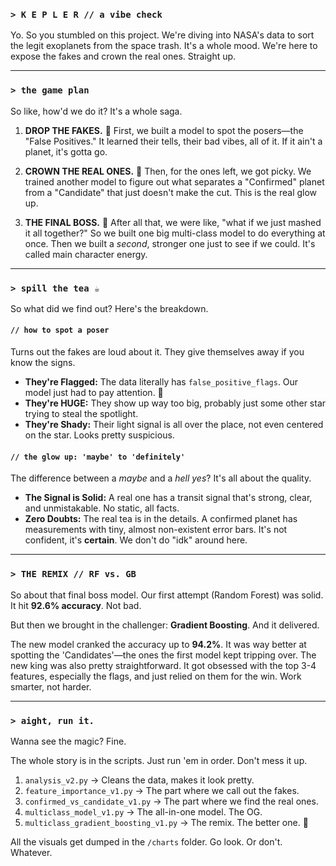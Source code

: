 ### `> K E P L E R // a vibe check`

Yo. So you stumbled on this project. We're diving into NASA's data to sort the legit exoplanets from the space trash. It's a whole mood. We're here to expose the fakes and crown the real ones. Straight up.

---

### `> the game plan`

So like, how'd we do it? It's a whole saga.

1. **DROP THE FAKES.** 🚮
    First, we built a model to spot the posers—the "False Positives." It learned their tells, their bad vibes, all of it. If it ain't a planet, it's gotta go.

2. **CROWN THE REAL ONES.** 👑
    Then, for the ones left, we got picky. We trained another model to figure out what separates a "Confirmed" planet from a "Candidate" that just doesn't make the cut. This is the real glow up.

3. **THE FINAL BOSS.** 👾
    After all that, we were like, "what if we just mashed it all together?" So we built one big multi-class model to do everything at once. Then we built a _second_, stronger one just to see if we could. It's called main character energy.

---

### `> spill the tea ☕`

So what did we find out? Here's the breakdown.

#### `// how to spot a poser`

Turns out the fakes are loud about it. They give themselves away if you know the signs.

- **They're Flagged:** The data literally has `false_positive_flags`. Our model just had to pay attention. 💅
- **They're HUGE:** They show up way too big, probably just some other star trying to steal the spotlight.
- **They're Shady:** Their light signal is all over the place, not even centered on the star. Looks pretty suspicious.

#### `// the glow up: 'maybe' to 'definitely'`

The difference between a _maybe_ and a _hell yes_? It's all about the quality.

- **The Signal is Solid:** A real one has a transit signal that's strong, clear, and unmistakable. No static, all facts.
- **Zero Doubts:** The real tea is in the details. A confirmed planet has measurements with tiny, almost non-existent error bars. It's not confident, it's **certain**. We don't do "idk" around here.

---

### `> THE REMIX // RF vs. GB`

So about that final boss model. Our first attempt (Random Forest) was solid. It hit **92.6% accuracy**. Not bad.

But then we brought in the challenger: **Gradient Boosting**. And it delivered.

The new model cranked the accuracy up to **94.2%**. It was way better at spotting the 'Candidates'—the ones the first model kept tripping over. The new king was also pretty straightforward. It got obsessed with the top 3-4 features, especially the flags, and just relied on them for the win. Work smarter, not harder.

---

### `> aight, run it.`

Wanna see the magic? Fine.

The whole story is in the scripts. Just run 'em in order. Don't mess it up.

1. `analysis_v2.py` -> Cleans the data, makes it look pretty.
2. `feature_importance_v1.py` -> The part where we call out the fakes.
3. `confirmed_vs_candidate_v1.py` -> The part where we find the real ones.
4. `multiclass_model_v1.py` -> The all-in-one model. The OG.
5. `multiclass_gradient_boosting_v1.py` -> The remix. The better one. 👑

All the visuals get dumped in the `/charts` folder. Go look. Or don't. Whatever.
